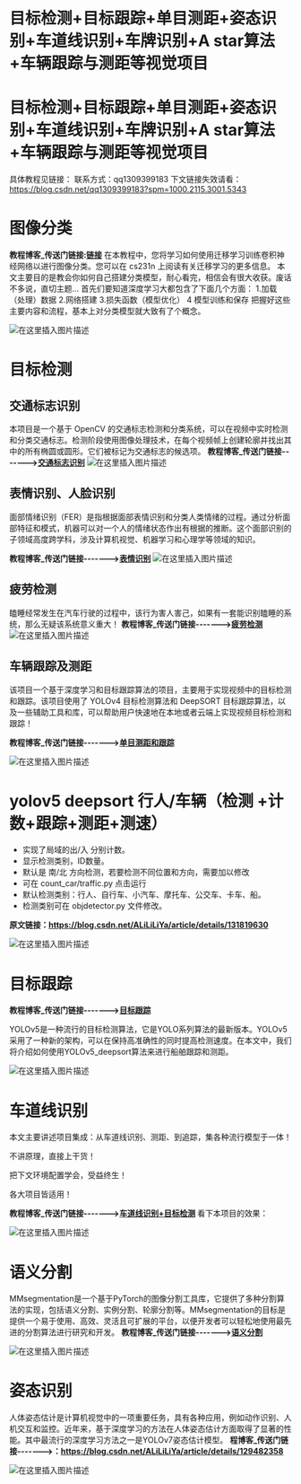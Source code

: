 # 目标检测+目标跟踪+单目测距+姿态识别+车道线识别+车牌识别+A star算法+车辆跟踪与测距等视觉项目
# 目标检测+目标跟踪+单目测距+姿态识别+车道线识别+车牌识别+A star算法+车辆跟踪与测距等视觉项目


具体教程见链接：
联系方式：qq1309399183
下文链接失效请看：https://blog.csdn.net/qq1309399183?spm=1000.2115.3001.5343

# 图像分类

**教程博客_传送门链接:[链接](https://blog.csdn.net/ALiLiLiYa/article/details/127454333)**
在本教程中，您将学习如何使用迁移学习训练卷积神经网络以进行图像分类。您可以在 cs231n 上阅读有关迁移学习的更多信息。
本文主要目的是教会你如何自己搭建分类模型，耐心看完，相信会有很大收获。废话不多说，直切主题…
首先们要知道深度学习大都包含了下面几个方面：
1.加载（处理）数据
2.网络搭建
3.损失函数（模型优化）
4 模型训练和保存
把握好这些主要内容和流程，基本上对分类模型就大致有了个概念。

![在这里插入图片描述](https://img-blog.csdnimg.cn/2af7bbdf024545cdbd862f70c14a267b.png)

# 目标检测

## 交通标志识别

本项目是一个基于 OpenCV 的交通标志检测和分类系统，可以在视频中实时检测和分类交通标志。检测阶段使用图像处理技术，在每个视频帧上创建轮廓并找出其中的所有椭圆或圆形。它们被标记为交通标志的候选项。
**教程博客_传送门链接------->[交通标志识别](https://blog.csdn.net/ALiLiLiYa/article/details/129468675)**
![在这里插入图片描述](https://img-blog.csdnimg.cn/be65a5bce82745a89d0717be62d036d0.png)

## 表情识别、人脸识别

面部情绪识别（FER）是指根据面部表情识别和分类人类情绪的过程。通过分析面部特征和模式，机器可以对一个人的情绪状态作出有根据的推断。这个面部识别的子领域高度跨学科，涉及计算机视觉、机器学习和心理学等领域的知识。

**教程博客_传送门链接------->[表情识别](https://blog.csdn.net/ALiLiLiYa/article/details/132795491)**
![在这里插入图片描述](https://img-blog.csdnimg.cn/c6d044aeefb14e55bb9ff95a44ac9223.png)

## 疲劳检测

瞌睡经常发生在汽车行驶的过程中，该行为害人害己，如果有一套能识别瞌睡的系统，那么无疑该系统意义重大！
**教程博客_传送门链接------->[疲劳检测](https://blog.csdn.net/ALiLiLiYa/article/details/132515440)**
![在这里插入图片描述](https://img-blog.csdnimg.cn/e5e9c9c1aad34745a8543fda5a0e8d01.png)


## 车辆跟踪及测距

该项目一个基于深度学习和目标跟踪算法的项目，主要用于实现视频中的目标检测和跟踪。该项目使用了 YOLOv4 目标检测算法和 DeepSORT 目标跟踪算法，以及一些辅助工具和库，可以帮助用户快速地在本地或者云端上实现视频目标检测和跟踪！

**教程博客_传送门链接------->[单目测距和跟踪](https://blog.csdn.net/ALiLiLiYa/article/details/129822610)**

![在这里插入图片描述](https://img-blog.csdnimg.cn/a7a09fcd8a4b483a9b76c5550a37e4f5.png)

# yolov5 deepsort 行人/车辆（检测 +计数+跟踪+测距+测速）

 - 实现了局域的出/入 分别计数。
 - 显示检测类别，ID数量。
 - 默认是 南/北 方向检测，若要检测不同位置和方向，需要加以修改
 - 可在 count_car/traffic.py 点击运行
 - 默认检测类别：行人、自行车、小汽车、摩托车、公交车、卡车、船。
 - 检测类别可在 objdetector.py 文件修改。

**原文链接：https://blog.csdn.net/ALiLiLiYa/article/details/131819630**

![在这里插入图片描述](https://img-blog.csdnimg.cn/62d1f83f6de946daa556267c42cc3ff3.png)

# 目标跟踪

**教程博客_传送门链接------->[目标跟踪](https://blog.csdn.net/ALiLiLiYa/article/details/131741399)**

YOLOv5是一种流行的目标检测算法，它是YOLO系列算法的最新版本。YOLOv5采用了一种新的架构，可以在保持高准确性的同时提高检测速度。在本文中，我们将介绍如何使用YOLOv5_deepsort算法来进行船舶跟踪和测距。

![在这里插入图片描述](https://img-blog.csdnimg.cn/84f139a34cbf456ca6a01f44d32e0481.png)

# 车道线识别

本文主要讲述项目集成：从车道线识别、测距、到追踪，集各种流行模型于一体！

不讲原理，直接上干货！

把下文环境配置学会，受益终生！

各大项目皆适用！


**教程博客_传送门链接------->[车道线识别+目标检测](https://blog.csdn.net/ALiLiLiYa/article/details/131610493)**
看下本项目的效果：

![在这里插入图片描述](https://img-blog.csdnimg.cn/1942012c55f6454d81da1f3b9d4c482c.png)

# 语义分割

MMsegmentation是一个基于PyTorch的图像分割工具库，它提供了多种分割算法的实现，包括语义分割、实例分割、轮廓分割等。MMsegmentation的目标是提供一个易于使用、高效、灵活且可扩展的平台，以便开发者可以轻松地使用最先进的分割算法进行研究和开发。
**教程博客_传送门链接------->[语义分割](https://blog.csdn.net/ALiLiLiYa/article/details/130836710)**

![在这里插入图片描述](https://img-blog.csdnimg.cn/3073c1c0947245adb56b0fa2461f8c60.png)

# 姿态识别

人体姿态估计是计算机视觉中的一项重要任务，具有各种应用，例如动作识别、人机交互和监控。近年来，基于深度学习的方法在人体姿态估计方面取得了显著的性能。其中最流行的深度学习方法之一是YOLOv7姿态估计模型。
**程博客_传送门链接------->：https://blog.csdn.net/ALiLiLiYa/article/details/129482358**

![在这里插入图片描述](https://img-blog.csdnimg.cn/6a1425075b5d4467af5e69b03b3472cf.png)
